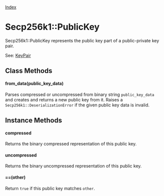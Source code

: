 [Index](index.md)

Secp256k1::PublicKey
====================

Secp256k1::PublicKey represents the public key part of a public-private key pair.

See: [KeyPair](key_pair.md)

Class Methods
-------------

#### from_data(public_key_data)

Parses compressed or uncompressed from binary string `public_key_data` and
creates and returns a new public key from it. Raises a `Secp256k1::DeserializationError`
if the given public key data is invalid.

Instance Methods
----------------

#### compressed

Returns the binary compressed representation of this public key.

#### uncompressed

Returns the binary uncompressed representation of this public key.

#### ==(other)

Return `true` if this public key matches `other`.
